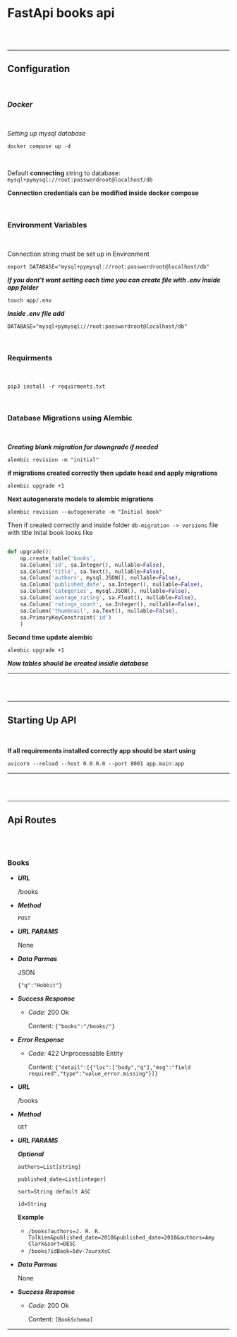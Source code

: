 # FastApi books api
<br/>
<br/>

---
## __Configuration__
<br/>

### ***Docker***
<br/>

*Setting up mysql database*

    docker compose up -d
<br/>

Default **connecting** string to database: `mysql+pymysql://root:passwordroot@localhost/db`


**Connection credentials can be modified inside docker compose**



<br/>

### **Environment Variables**
<br/>

Connection string must be set up in Environment

    export DATABASE="mysql+pymysql://root:passwordroot@localhost/db"

***If you dont't want setting each time you can create file with .env inside app folder***

    touch app/.env


***Inside .env file add***

    DATABASE="mysql+pymysql://root:passwordroot@localhost/db"


<br/>


### **Requirments**
<br/>

    pip3 install -r requirments.txt


<br/>

### **Database Migrations using Alembic**
<br/>

***Creating blank migration for downgrade if needed***

    alembic revision -m "initial"

**if migrations created correctly then update head and apply migrations**

    alembic upgrade +1


**Next autogenerate models to alembic migrations**

    alembic revision --autogenerate -m "Initial book"


Then if created correctly and inside folder `db-migration -> versions` file with title Inital book looks like

```Python

def upgrade():
    op.create_table('books',
    sa.Column('id', sa.Integer(), nullable=False),
    sa.Column('title', sa.Text(), nullable=False),
    sa.Column('authors', mysql.JSON(), nullable=False),
    sa.Column('published_date', sa.Integer(), nullable=False),
    sa.Column('categories', mysql.JSON(), nullable=False),
    sa.Column('average_rating', sa.Float(), nullable=False),
    sa.Column('ratings_count', sa.Integer(), nullable=False),
    sa.Column('thumbnail', sa.Text(), nullable=False),
    sa.PrimaryKeyConstraint('id')
    )

```

**Second time update alembic**

    alembic upgrade +1


***Now tables should be created insidie database***


---





<br/>


<br/>

---
## __Starting Up API__
<br/>

**If all requirements installed correctly app should be start using**

    uvicorn --reload --host 0.0.0.0 --port 8001 app.main:app


---


<br/>

<br/>

---

## __Api Routes__

<br/>

<br/>



### **Books**


- ***URL***

    /books
- ***Method***
 
    `POST`

- ***URL PARAMS***
  
    None

- ***Data Parmas***
  
    JSON

    `{"q":"Hobbit"}`

- ***Success Response***

    - *Code:* 200 Ok
        
        Content: `{"books":"/books/"}`

- ***Error Response***
  
  - *Code:* 422 Unprocessable Entity
    
    Content: `{"detail":[{"loc":["body","q"],"msg":"field required","type":"value_error.missing"}]}`


- ***URL***

    /books
- ***Method***
 
    `GET`

- ***URL PARAMS***
  
    ***Optional***
    
    `authors=List[string]`

    `published_date=List[integer]`

    `sort=String default ASC`

    `id=String`


    **Example**

    - `/books?authors=J. R. R. Tolkien&published_date=2010&published_date=2018&authors=Amy Clark&sort=DESC`
    - `/books?idBook=5dv-7xurxXsC`
  


- ***Data Parmas***
  
    None

- ***Success Response***

    - *Code:* 200 Ok
        
        Content: `[BookSchema]`


 

---

<br/>

<br/>


